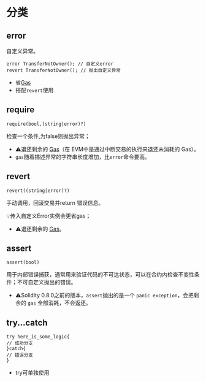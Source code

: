 # 分类
## error
自定义异常。
```sol
error TransferNotOwner(); // 自定义error
revert TransferNotOwner(); // 抛出自定义异常
```

- 省[Gas](Gas.md)
- 搭配`revert`使用
## require
```sol
require(bool,(string|error)?)
```
检查一个条件,为false则抛出异常；

- ⚠️退还剩余的 [Gas](Gas.md)（在 EVM中是通过中断交易的执行来退还未消耗的 Gas）。
- `gas`随着描述异常的字符串长度增加，比`error`命令要高。
## revert
```sol
revert((string|error)?)
```
手动调用，回滚交易并return 错误信息。

  💡传入自定义Error实例会更省gas；

- ⚠️退还剩余的 [Gas](Gas.md)。

## assert
```sol
assert(bool)
```
用于内部错误捕获，通常用来验证代码的不可达状态，可以在合约内检查不变性条件；不可自定义抛出的错误。

- ⚠️Solidity 0.8.0之前的版本，`assert`抛出的是一个 `panic exception`，会把剩余的 `gas` 全部消耗，不会返还。

## try...catch
```sol
try here_is_some_logic{
// 成功分支
}catch{
// 错误分支
}
```
- try可单独使用